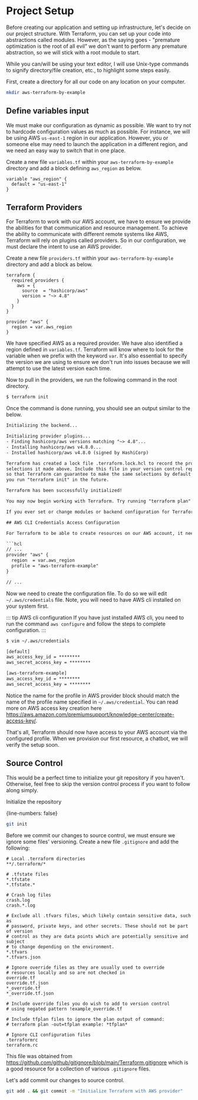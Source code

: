 # Project Setup

Before creating our application and setting up infrastructure, let's decide on our project structure. With Terraform, you can set up your code into abstractions called modules. However, as the saying goes - "premature optimization is the root of all evil" we don't want to perform any premature abstraction, so we will stick with a root module to start.

While you can/will be using your text editor, I will use Unix-type commands to signify directory/file creation, etc., to highlight some steps easily.

First, create a directory for all our code on any location on your computer.

```bash
mkdir aws-terraform-by-example
```

## Define variables input

We must make our configuration as dynamic as possible. We want to try not to hardcode configuration values as much as possible. For instance, we will be using AWS `us-east-1` region in our application. However, you or someone else may need to launch the application in a different region, and we need an easy way to switch that in one place.

Create a new file `variables.tf` within your `aws-terraform-by-example` directory and add a block defining `aws_region` as below.

```hcl
variable "aws_region" {
  default = "us-east-1"
}
```

## Terraform Providers

For Terraform to work with our AWS account, we have to ensure we provide the abilities for that communication and resource management. To achieve the ability to communicate with different remote systems like AWS, Terraform will rely on plugins called providers. So in our configuration, we must declare the intent to use an AWS provider.

Create a new file `providers.tf` within your `aws-terraform-by-example` directory and add a block as below.

```hcl
terraform {
  required_providers {
    aws = {
      source  = "hashicorp/aws"
      version = "~> 4.8"
    }
  }
}

provider "aws" {
  region = var.aws_region
}
```

We have specified AWS as a required provider. We have also identified a region defined in `variables.tf`. Terraform will know where to look for the variable when we prefix with the keyword `var`. It's also essential to specify the version we are using to ensure we don't run into issues because we will attempt to use the latest version each time.

Now to pull in the providers, we run the following command in the root directory.

```bash
$ terraform init
```

Once the command is done running, you should see an output similar to the below.

```txt
Initializing the backend...

Initializing provider plugins...
- Finding hashicorp/aws versions matching "~> 4.8"...
- Installing hashicorp/aws v4.8.0...
- Installed hashicorp/aws v4.8.0 (signed by HashiCorp)

Terraform has created a lock file .terraform.lock.hcl to record the provider
selections it made above. Include this file in your version control repository
so that Terraform can guarantee to make the same selections by default when
you run "terraform init" in the future.

Terraform has been successfully initialized!

You may now begin working with Terraform. Try running "terraform plan" to see any changes that are required for your infrastructure. All Terraform commands should now work.

If you ever set or change modules or backend configuration for Terraform, rerun this command to reinitialize your working directory. If you forget, other commands will detect it and remind you to do so if necessary.

## AWS CLI Credentials Access Configuration

For Terraform to be able to create resources on our AWS account, it needs admin permissions via an IAM role. You may have a default profile for AWS CLI setup already. However, it's good practice to have specific profiles for specific projects. Edit the AWS provider block of providers.tf and add `profile = "aws-terraform-example"` as below.

```hcl
// ...
provider "aws" {
  region  = var.aws_region
  profile = "aws-terraform-example"
}

// ...
```

Now we need to create the configuration file. To do so we will edit `~/.aws/credentials` file. Note, you will need to have AWS cli installed on your system first.


::: tip AWS cli configuration
If you have just installed AWS cli, you need to run the command `aws configure` and follow the steps to complete configuration.
:::

```bash
$ vim ~/.aws/credentials
```

```txt
[default]
aws_access_key_id = ********
aws_secret_access_key = ********

[aws-terraform-example]
aws_access_key_id = ********
aws_secret_access_key = ********
```

Notice the name for the profile in AWS provider block should match the name of the profile name specified in `~/.aws/credential`. You can read more on AWS access key creation here https://aws.amazon.com/premiumsupport/knowledge-center/create-access-key/.

That's all, Terraform should now have access to your AWS account via the configured profile. When we provision our first resource, a chatbot, we will verify the setup soon.

## Source Control

This would be a perfect time to initialize your git repository if you haven't. Otherwise, feel free to skip the version control process if you want to follow along simply.

Initialize the repository

{line-numbers: false}
```bash
git init
```

Before we commit our changes to source control, we must ensure we ignore some files' versioning. Create a new file `.gitignore` and add the following:

```
# Local .terraform directories
**/.terraform/*

# .tfstate files
*.tfstate
*.tfstate.*

# Crash log files
crash.log
crash.*.log

# Exclude all .tfvars files, which likely contain sensitive data, such as
# password, private keys, and other secrets. These should not be part of version
# control as they are data points which are potentially sensitive and subject
# to change depending on the environment.
*.tfvars
*.tfvars.json

# Ignore override files as they are usually used to override
# resources locally and so are not checked in
override.tf
override.tf.json
*_override.tf
*_override.tf.json

# Include override files you do wish to add to version control
# using negated pattern !example_override.tf

# Include tfplan files to ignore the plan output of command:
# terraform plan -out=tfplan example: *tfplan*

# Ignore CLI configuration files
.terraformrc
terraform.rc
```

This file was obtained from https://github.com/github/gitignore/blob/main/Terraform.gitignore which is a good resource for a collection of various `.gitignore` files.

Let's add commit our changes to source control.

```bash
git add . && git commit -m "Initialize Terraform with AWS provider"
```